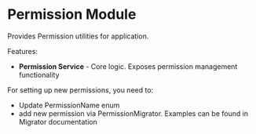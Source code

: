 # Permission Module

Provides Permission utilities for application.

Features:
 - **Permission Service** - Core logic. Exposes permission management functionality

 For setting up new permissions, you need to:
 - Update PermissionName enum
 - add new permission via PermissionMigrator. Examples can be found in Migrator documentation
